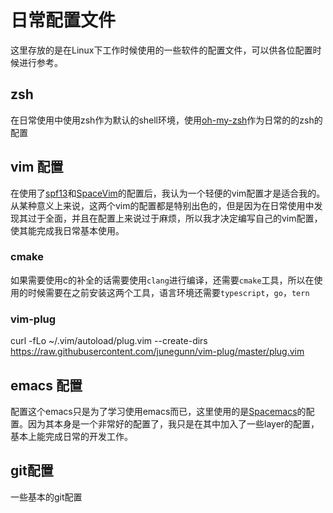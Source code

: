 # 日常配置文件

这里存放的是在Linux下工作时候使用的一些软件的配置文件，可以供各位配置时候进行参考。

## zsh

在日常使用中使用zsh作为默认的shell环境，使用[oh-my-zsh](http://ohmyz.sh/)作为日常的的zsh的配置

## vim 配置

在使用了[spf13](http://vim.spf13.com/)和[SpaceVim](http://spacevim.org/)的配置后，我认为一个轻便的vim配置才是适合我的。从某种意义上来说，这两个vim的配置都是特别出色的，但是因为在日常使用中发现其过于全面，并且在配置上来说过于麻烦，所以我才决定编写自己的vim配置，使其能完成我日常基本使用。

### cmake

如果需要使用c的补全的话需要使用`clang`进行编译，还需要`cmake`工具，所以在使用的时候需要在之前安装这两个工具，语言环境还需要`typescript`，`go`，`tern`

### vim-plug

curl -fLo ~/.vim/autoload/plug.vim --create-dirs https://raw.githubusercontent.com/junegunn/vim-plug/master/plug.vim

## emacs 配置

配置这个emacs只是为了学习使用emacs而已，这里使用的是[Spacemacs](http://spacemacs.org/)的配置。因为其本身是一个非常好的配置了，我只是在其中加入了一些layer的配置，基本上能完成日常的开发工作。

## git配置

一些基本的git配置
